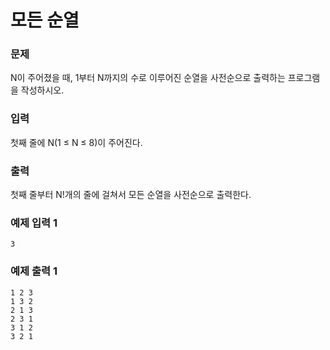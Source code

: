 # 모든 순열
### 문제 

N이 주어졌을 때, 1부터 N까지의 수로 이루어진 순열을 사전순으로 출력하는 프로그램을 작성하시오.

### 입력

첫째 줄에 N(1 ≤ N ≤ 8)이 주어진다. 

### 출력

첫째 줄부터 N!개의 줄에 걸쳐서 모든 순열을 사전순으로 출력한다.

### 예제 입력 1

~~~
3
~~~

### 예제 출력 1

~~~
1 2 3
1 3 2
2 1 3
2 3 1
3 1 2
3 2 1
~~~
